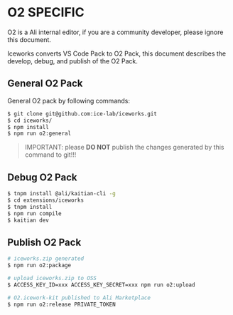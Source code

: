 # O2 SPECIFIC

O2 is a Ali internal editor, if you are a community developer, please ignore this document.

Iceworks converts VS Code Pack to O2 Pack, this document describes the develop, debug, and publish of the O2 Pack.

## General O2 Pack 

General O2 pack by following commands:

```bash
$ git clone git@github.com:ice-lab/iceworks.git
$ cd iceworks/
$ npm install
$ npm run o2:general
```

> IMPORTANT: please **DO NOT** publish the changes generated by this command to git!!!

## Debug O2 Pack

```bash
$ tnpm install @ali/kaitian-cli -g
$ cd extensions/iceworks
$ tnpm install
$ npm run compile
$ kaitian dev
```

## Publish O2 Pack

```bash
# iceworks.zip generated
$ npm run o2:package

# upload iceworks.zip to OSS
$ ACCESS_KEY_ID=xxx ACCESS_KEY_SECRET=xxx npm run o2:upload

# O2.icework-kit published to Ali Marketplace
$ npm run o2:release PRIVATE_TOKEN
```
